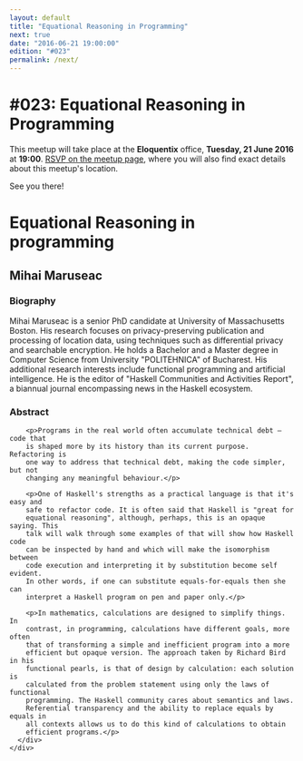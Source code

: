 ```yaml
---
layout: default
title: "Equational Reasoning in Programming"
next: true
date: "2016-06-21 19:00:00"
edition: "#023"
permalink: /next/
---
```


<div class="description">
  <!-- <h1>#014: Free Discussions</h1>
  <p>This meetup will take place <strong>Thursday, 27 August 2015</strong> at
    <strong>19:00</strong>.
    <a href="http://www.meetup.com/bucharestfp/events/224710993/"><abbr title="Répondez, S’il Vous Plaît">RSVP</abbr> on the meetup page</a>,
    where you will also find exact details about this meetup's location.</p>
    <p>No presentation has been scheduled for this meetup, just free discussions.</p>
  <p>See you there!</p> -->
  <h1>#023: Equational Reasoning in Programming</h1>
  <p>This meetup will take place at the <strong>Eloquentix</strong> office,
    <strong>Tuesday, 21 June 2016</strong> at <strong>19:00</strong>.
    <a href="http://www.meetup.com/bucharestfp/events/231399870/"><abbr title="Répondez, S’il Vous Plaît">RSVP</abbr> on the meetup page</a>,
    where you will also find exact details about this meetup's location.</p>
  <p>See you there!</p>
  <!-- <h1>To Be Announced</h1>
  <p>There's no scheduled meetup at the moment, but our tentative date is 21 June 2016.</p>
  <p>Make sure you've registered an account with <a href="http://www.meetup.com/">meetup.com</a>
    and joined <a href="http://www.meetup.com/bucharestfp/">our group</a> there, as that is the
    primary channel for announcing new meetups.</p>
  <p>In addition, you may want to follow our <a href="https://twitter.com/bucharestfp">Twitter account</a>
    and subscribe to our <a href="https://groups.google.com/forum/#!forum/bucharestfp">mailing list</a>.</p>
  <p>See you soon!</p> -->
</div>

<div class="clear-fix"></div>

<div class="presentation">
  <h1>Equational Reasoning in programming</h1>
  <div class="details">
    <div class="left">
      <div class="biography">
        <h2 class="speaker">Mihai Maruseac</h2>
        <h3>Biography</h3>
        <p>Mihai Maruseac is a senior PhD candidate at University of Massachusetts
        Boston. His research focuses on privacy-­preserving publication and
        processing of location data, using techniques such as differential
        privacy and searchable encryption. He holds a Bachelor and a Master
        degree in Computer Science from University "POLITEHNICA" of Bucharest.
        His additional research interests include functional programming and
        artificial intelligence. He is the editor of "Haskell Communities and
        Activities Report", a biannual journal encompassing news in the Haskell
        ecosystem.</p>
      </div>
      <div class="abstract">
        <h3>Abstract</h3>

        <p>Programs in the real world often accumulate technical debt — code that
        is shaped more by its history than its current purpose. Refactoring is
        one way to address that technical debt, making the code simpler, but not
        changing any meaningful behaviour.</p>

        <p>One of Haskell's strengths as a practical language is that it's easy and
        safe to refactor code. It is often said that Haskell is "great for
        equational reasoning", although, perhaps, this is an opaque saying. This
        talk will walk through some examples of that will show how Haskell code
        can be inspected by hand and which will make the isomorphism between
        code execution and interpreting it by substitution become self evident.
        In other words, if one can substitute equals-for-equals then she can
        interpret a Haskell program on pen and paper only.</p>

        <p>In mathematics, calculations are designed to simplify things. In
        contrast, in programming, calculations have different goals, more often
        that of transforming a simple and inefficient program into a more
        efficient but opaque version. The approach taken by Richard Bird in his
        functional pearls, is that of design by calculation: each solution is
        calculated from the problem statement using only the laws of functional
        programming. The Haskell community cares about semantics and laws.
        Referential transparency and the ability to replace equals by equals in
        all contexts allows us to do this kind of calculations to obtain
        efficient programs.</p>
      </div>
    </div>
  </div>
</div>

